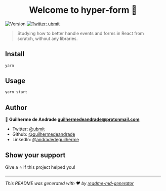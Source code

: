 <h1 align="center">Welcome to hyper-form 👋</h1>
<p>
  <img alt="Version" src="https://img.shields.io/badge/version-0.1.0-blue.svg?cacheSeconds=2592000" />
  <a href="https://twitter.com/ubmit" target="_blank">
    <img alt="Twitter: ubmit" src="https://img.shields.io/twitter/follow/ubmit.svg?style=social" />
  </a>
</p>

> Studying how to better handle events and forms in React from scratch, without any libraries.

## Install

```sh
yarn
```

## Usage

```sh
yarn start
```

## Author

👤 **Guilherme de Andrade <guilhermedeandrade@protonmail.com>**

* Twitter: [@ubmit](https://twitter.com/ubmit)
* Github: [@guilhermedeandrade](https://github.com/guilhermedeandrade)
* LinkedIn: [@andradedeguilherme](https://linkedin.com/in/andradedeguilherme)

## Show your support

Give a ⭐️ if this project helped you!

***
_This README was generated with ❤️ by [readme-md-generator](https://github.com/kefranabg/readme-md-generator)_